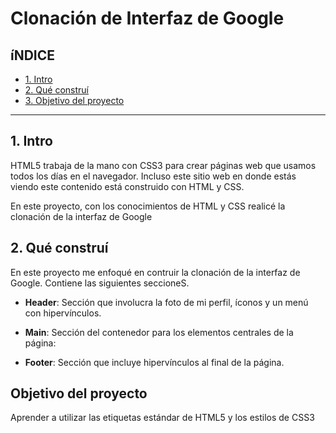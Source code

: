 # Clonación de Interfaz de Google

## íNDICE

* [1. Intro](https://github.com/Irlanda2828/cloninterfazdegoogle/blob/main/README.md#1-intro)
* [2. Qué construí](https://github.com/Irlanda2828/cloninterfazdegoogle/blob/main/README.md#2-qu%C3%A9-constru%C3%AD)
* [3. Objetivo del proyecto](#)

****

## 1. Intro
HTML5 trabaja de la mano con CSS3 para crear páginas web que usamos todos los días en el navegador. Incluso este sitio web en donde estás viendo este contenido está construido con HTML y CSS.

En este proyecto, con los conocimientos de HTML y CSS realicé la clonación de la interfaz de Google

## 2. Qué construí
En este proyecto me enfoqué en contruir la clonación de la interfaz de Google. Contiene las siguientes seccioneS.

* **Header**: Sección que involucra la foto de mi perfil, íconos y un menú con hipervínculos.

* **Main**: Sección del contenedor para los elementos centrales de la página: 

* **Footer**: Sección que incluye hipervínculos al final de la página.

## Objetivo del proyecto
Aprender a utilizar las etiquetas estándar de HTML5 y los estilos de CSS3
